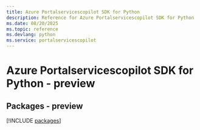 ```yaml
---
title: Azure Portalservicescopilot SDK for Python
description: Reference for Azure Portalservicescopilot SDK for Python
ms.date: 08/20/2025
ms.topic: reference
ms.devlang: python
ms.service: portalservicescopilot
---
```

# Azure Portalservicescopilot SDK for Python - preview
## Packages - preview
[!INCLUDE [packages](portalservicescopilot-index.md)]